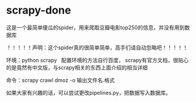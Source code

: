 # scrapy-done
这是一个最简单傻瓜的spider，用来爬取豆瓣电影top250的信息，并没有用到数据库
 
 
 
！！！！！声明：这个spider真的很简单简单，高手们请自动忽略吧！！！！！
 
 
  
环境：python  scrapy   配置环境的方法自行百度，
scrapy有官方文档，很贴心的是竟然有中文版，与scrapy相关的东西上面介绍的相当详细
 
 
  
命令：scrapy crawl dmoz -o 输出文件名.格式
 
 
  
如果大家有兴趣的话，可以尝试更改pipelines.py，把数据写入数据库。





